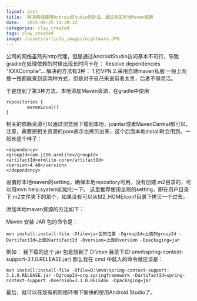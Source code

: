 ```yaml
---
layout: post
title:  解决离线使用AndroidStudio的办法，通过添加本地Maven依赖
date:   2015-09-25 14:39:32
categories: clay_created
tags: clay_created
image: /assets/article_images/nightmare.JPG
---
```


公司的网络虽然有http代理，但是通过AndroidStudio访问基本不可行，导致gradle在处理依赖的时候出现长时间卡在：
Resolve dependencies “XXXComplie”...
解决的方法有3种：
1.挂VPN
2.采用自建maven私服
一般上网搜一搜都能查到这两种方式，但是对于自己来说前者太贵，后者不够灵活。

于是想到了第3种方法，本地添加Maven资源，在gradle中使用
  ```
  repositories {
          mavenLocal()
  }
  ```

相关的依赖资源可以通过浏览器下载到本地，jcenter或者MavenCentral都可以。
注意，需要把相关资源的pom表示也拷贝出来，这个后面本地install时会用到。一般长这个样子：
  ```
  <dependency>
  <groupId>com.j256.ormlite</groupId>
  <artifactId>ormlite-core</artifactId>
  <version>4.48</version>
  </dependency>
 ``` 
 

设置好本地maven的setting，确保本地repository可用。没有创建.m2目录的，可以用mvn help:system初始化一下。
这里推荐使用全局的setting，即在用户目录下.m2文件夹下的那个，如果没有可以从M2_HOME/conf目录下拷贝一个过去。

添加本地maven资源的方法如下：

Maven 安装 JAR 包的命令是：
  ```
  mvn install:install-file -Dfile=jar包的位置 -DgroupId=上面的groupId -DartifactId=上面的artifactId -Dversion=上面的version -Dpackaging=jar
  ```

例如：
我下载的这个 jar 包是放到了 D:\mvn 目录下(D:\mvn\spring-context-support-3.1.0.RELEASE.jar)
那么我在 cmd 中敲入的命令就应该是：

    mvn install:install-file -Dfile=D:\mvn\spring-context-support-3.1.0.RELEASE.jar -DgroupId=org.springframework -DartifactId=spring-context-support -Dversion=3.1.0.RELEASE -Dpackaging=jar

最后，就可以在现有的网络环境下愉快的使用Android Studio了。

